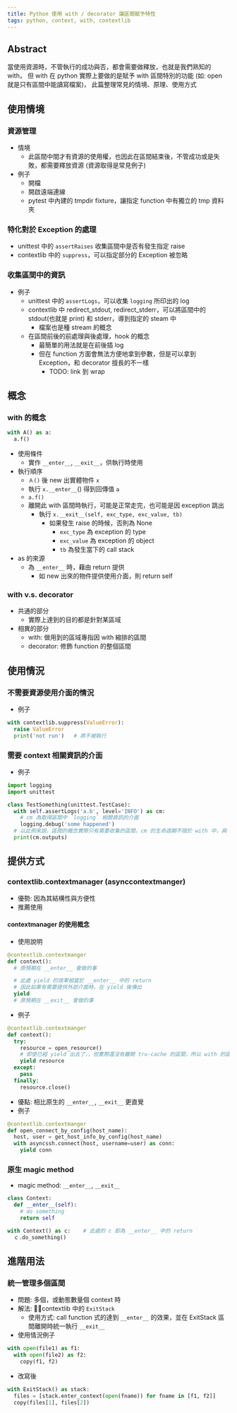 ```yaml
---
title: Python 使用 with / decorator 讓區間賦予特性
tags: python, context, with, contextlib
---
```


## Abstract

當使用資源時，不管執行的成功與否，都會需要做釋放，也就是我們熟知的 with，
但 with 在 python 實際上要做的是賦予 with 區間特別的功能 (如: open 就是只有區間中能讀寫檔案)，
此篇整理常見的情境、原理、使用方式

## 使用情境

### 資源管理

- 情境
  - 此區間中間才有資源的使用權，也因此在區間結束後，不管成功或是失敗，都需要釋放資源 (資源取得是常見例子)
- 例子
  - 開檔
  - 開啟遠端連線
  - pytest 中內建的 tmpdir fixture，讓指定 function 中有獨立的 tmp 資料夾

### 特化對於 Exception 的處理

- unittest 中的 `assertRaises` 收集區間中是否有發生指定 raise
- contextlib 中的 `suppress`，可以指定部分的 Exception 被忽略

### 收集區間中的資訊

- 例子
  - unittest 中的 `assertLogs`，可以收集 `logging` 所印出的 log
  - contextlib 中 redirect_stdout, redirect_stderr，可以將區間中的 stdout(也就是 print) 和 stderr，導到指定的 steam 中
    - 檔案也是種 stream 的概念
  - 在區間前後的前處理與後處理，hook 的概念
    - 最簡單的用法就是在前後插 log
    - 但在 function 方面會無法方便地拿到參數，但是可以拿到 Exception，和 decorator 擅長的不一樣
      - TODO: link 到 wrap

## 概念

### with 的概念

``` python
with A() as a:
  a.f()
```

- 使用條件
  - 實作 `__enter__`, `__exit__`，供執行時使用
- 執行順序
  - `Ａ()` 後 new 出實體物件 `x`
  - 執行 `x.__enter__`() 得到回傳值 `a`
  - `a.f()`
  - 離開此 with 區間時執行，可能是正常走完，也可能是因 exception 跳出
    - 執行 `x.__exit__(self, exc_type, exc_value, tb)`
      - 如果發生 raise 的時候，否則為 None
        - `exc_type` 為 exception 的 type
        - `exc_value` 為 exception 的 object
        - `tb` 為發生當下的 call stack
- as 的來源
  - 為 `__enter__` 時，藉由 return 提供
    - 如 new 出來的物件提供使用介面，則 return self

### with v.s. decorator

- 共通的部分
  - 實際上達到的目的都是針對某區域
- 相異的部分
  - with: 做用到的區域專指因 with 縮排的區間
  - decorator: 修飾 function 的整個區間

## 使用情況

### 不需要資源使用介面的情況

- 例子

``` python
with contextlib.suppress(ValueError):
  raise ValueError
  print('not run')   # 將不被執行
```

### 需要 context 相關資訊的介面

- 例子

``` python
import logging
import unittest

class TestSomething(unittest.TestCase):
  with self.assertLogs('a.b', level='INFO') as cm:
    # cm 為取得區間中 `logging` 相關資訊的介面
    logging.debug('some happened')
  # 以此例來說，區間的概念實際只有需要收集的區間，cm 的生命週期不限於 with 中，與 open 使用 with 的情況略顯不同
  print(cm.outputs)
```

## 提供方式

### contextlib.contextmanager (asynccontextmanger)

- 優勢: 因為其結構性與方便性
- 推薦使用

#### contextmanager 的使用概念

- 使用說明

``` python
@contextlib.contextmanger
def context():
  # 原預期在 __enter__ 會做的事

  # 此處 yield 的效果相當於 __enter__ 中的 return
  # 因此如果有需要提供外部介面時，在 yield 後傳出
  yield
  # 原預期在 __exit__ 會做的事
```

- 例子

``` python
@contextlib.contextmanger
def context():
  try:
    resource = open_resource()
    # 即使已經 yield 出去了，，但實際還沒有離開 tru-cache 的區間，所以 with 的區間如同在 yield 的位置
    yield resource
  except:
    pass
  finally:
    resource.close()
```

- 優點: 相比原生的 `__enter__`, `__exit__` 更直覺
- 例子

``` python
@contextlib.contextmanger
def open_connect_by_config(host_name):
  host, user = get_host_info_by_config(host_name)
  with asyncssh.connect(host, username=user) as conn:
    yield conn
```

### 原生 magic method

- magic method: `__enter__`, `__exit__`

``` python
class Context:
  def __enter__(self):
    # do something
    return self

with Context() as c:    # 此處的 c 即為 __enter__ 中的 return
  ｃ.do_something()
```

## 進階用法

### 統一管理多個區間

- 問題: 多個，或動態數量個 context 時
- 解法: contextlib 中的 `ExitStack`
  - 使用方式: call function 式的達到 `__enter__` 的效果，並在 ExitStack 區間離開時統一執行 `__exit__`
- 使用情況例子

``` python
with open(file1) as f1:
  with open(file2) as f2:
    copy(f1, f2)
```

- 改寫後

``` python
with ExitStack() as stack:
  files = [stack.enter_context(open(fname)) for fname in [f1, f2]]
  copy(files[1], files[2])
```
